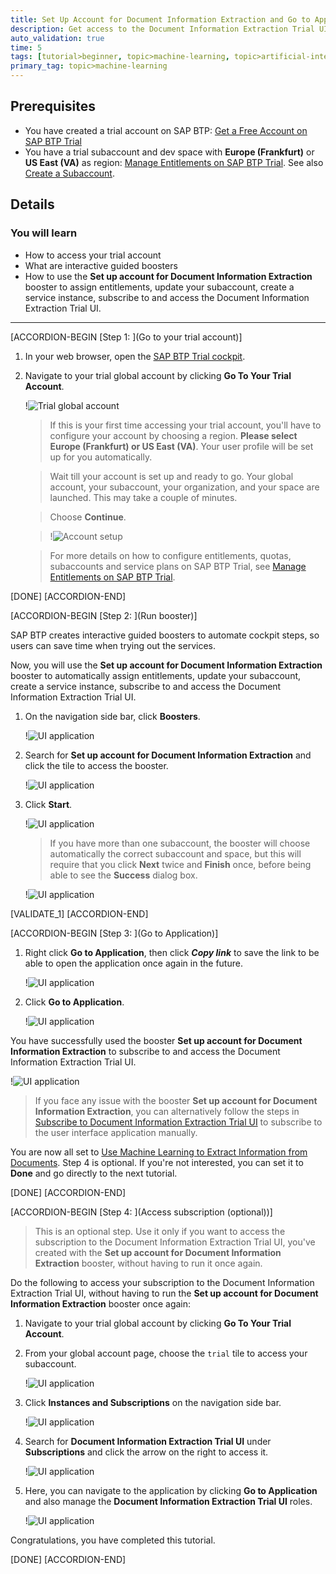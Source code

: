 ```yaml
---
title: Set Up Account for Document Information Extraction and Go to Application
description: Get access to the Document Information Extraction Trial UI using a booster in SAP Business Technology Platform (SAP BTP) Trial that automatically creates a service instance, and subscribes you to the UI application for Document Information Extraction.
auto_validation: true
time: 5
tags: [tutorial>beginner, topic>machine-learning, topic>artificial-intelligence, topic>cloud, products>sap-business-technology-platform, products>sap-ai-business-services, products>document-information-extraction]
primary_tag: topic>machine-learning
---
```


## Prerequisites
- You have created a trial account on SAP BTP: [Get a Free Account on SAP BTP Trial](hcp-create-trial-account)
- You have a trial subaccount and dev space with **Europe (Frankfurt)** or **US East (VA)** as region: [Manage Entitlements on SAP BTP Trial](cp-trial-entitlements). See also [Create a Subaccount](https://help.sap.com/viewer/65de2977205c403bbc107264b8eccf4b/Cloud/en-US/261ba9ca868f469baf64c22257324a75.html).

## Details
### You will learn
  - How to access your trial account
  - What are interactive guided boosters
  - How to use the **Set up account for Document Information Extraction** booster to assign entitlements, update your subaccount, create a service instance, subscribe to and access the Document Information Extraction Trial UI.

---

[ACCORDION-BEGIN [Step 1: ](Go to your trial account)]

1. In your web browser, open the [SAP BTP Trial cockpit](https://cockpit.hanatrial.ondemand.com/).

2. Navigate to your trial global account by clicking **Go To Your Trial Account**.

    !![Trial global account](01_Foundation20Onboarding_Home.png)

    >If this is your first time accessing your trial account, you'll have to configure your account by choosing a region. **Please select Europe (Frankfurt) or US East (VA)**. Your user profile will be set up for you automatically.

    >Wait till your account is set up and ready to go. Your global account, your subaccount, your organization, and your space are launched. This may take a couple of minutes.

    >Choose **Continue**.

    >!![Account setup](02_Foundation20Onboarding_Processing.png)

    >For more details on how to configure entitlements, quotas, subaccounts and service plans on SAP BTP Trial, see [Manage Entitlements on SAP BTP Trial](cp-trial-entitlements).

[DONE]
[ACCORDION-END]


[ACCORDION-BEGIN [Step 2: ](Run booster)]

SAP BTP creates interactive guided boosters to automate cockpit steps, so users can save time when trying out the services.

Now, you will use the **Set up account for Document Information Extraction** booster to automatically assign entitlements, update your subaccount, create a service instance, subscribe to and access the Document Information Extraction Trial UI.

1. On the navigation side bar, click **Boosters**.

    !![UI application](access-booster.png)

2. Search for **Set up account for Document Information Extraction** and click the tile to access the booster.

    !![UI application](access-booster-tile.png)

3. Click **Start**.

    !![UI application](booster-start.png)

    >If you have more than one subaccount, the booster will choose automatically the correct subaccount and space, but this will require that you click **Next** twice and **Finish** once, before being able to see the **Success** dialog box.

    !![UI application](booster-success.png)

[VALIDATE_1]
[ACCORDION-END]


[ACCORDION-BEGIN [Step 3: ](Go to Application)]

1. Right click **Go to Application**, then click ***Copy link*** to save the link to be able to open the application once again in the future.

    !![UI application](booster-success-app-link.png)

2. Click **Go to Application**.

    !![UI application](booster-success-app.png)

You have successfully used the booster **Set up account for Document Information Extraction** to subscribe to and access the Document Information Extraction Trial UI.

!![UI application](app.png)

>If you face any issue with the booster **Set up account for Document Information Extraction**, you can alternatively follow the steps in [Subscribe to Document Information Extraction Trial UI](cp-aibus-dox-ui-sub) to subscribe to the user interface application manually.

You are now all set to [Use Machine Learning to Extract Information from Documents](cp-aibus-dox-ui). Step 4 is optional. If you're not interested, you can set it to **Done** and go directly to the next tutorial.

[DONE]
[ACCORDION-END]


[ACCORDION-BEGIN [Step 4: ](Access subscription (optional))]

> This is an optional step. Use it only if you want to access the subscription to the Document Information Extraction Trial UI, you've created with the **Set up account for Document Information Extraction** booster, without having to run it once again.

Do the following to access your subscription to the Document Information Extraction Trial UI, without having to run the **Set up account for Document Information Extraction** booster once again:

1. Navigate to your trial global account by clicking **Go To Your Trial Account**.

2. From your global account page, choose the `trial` tile to access your subaccount.

    !![UI application](subaccount.png)

3. Click **Instances and Subscriptions** on the navigation side bar.

    !![UI application](subscriptions.png)

4. Search for **Document Information Extraction Trial UI** under **Subscriptions** and click the arrow on the right to access it.

    !![UI application](subscriptions-tile.png)

5. Here, you can navigate to the application by clicking **Go to Application** and also manage the **Document Information Extraction Trial UI** roles.

    !![UI application](subscriptions-action.png)

Congratulations, you have completed this tutorial.

[DONE]
[ACCORDION-END]
